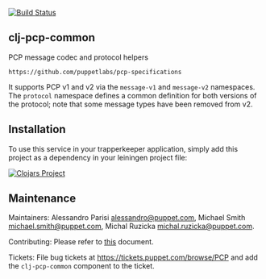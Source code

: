 [![Build Status](https://travis-ci.org/puppetlabs/clj-pcp-common.png?branch=master)](https://travis-ci.org/puppetlabs/clj-pcp-common)

## clj-pcp-common

PCP message codec and protocol helpers

    https://github.com/puppetlabs/pcp-specifications

It supports PCP v1 and v2 via the `message-v1` and `message-v2` namespaces. The `protocol` namespace defines a common
definition for both versions of the protocol; note that some message types have been removed from v2.

## Installation

To use this service in your trapperkeeper application, simply add this
project as a dependency in your leiningen project file:

[![Clojars Project](http://clojars.org/puppetlabs/pcp-common/latest-version.svg)](http://clojars.org/puppetlabs/pcp-common)

## Maintenance

Maintainers: Alessandro Parisi <alessandro@puppet.com>, Michael Smith
<michael.smith@puppet.com>, Michal Ruzicka <michal.ruzicka@puppet.com>.

Contributing: Please refer to [this][contributing] document.

Tickets: File bug tickets at https://tickets.puppet.com/browse/PCP and add the
`clj-pcp-common` component to the ticket.

[contributing]: CONTRIBUTING.md
